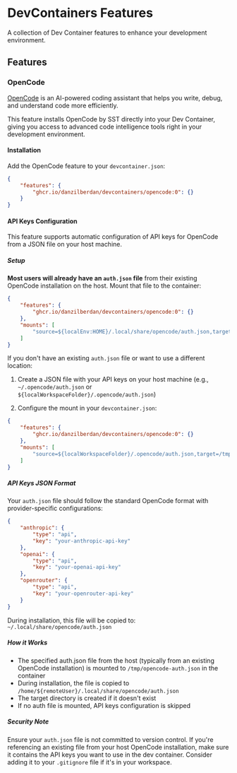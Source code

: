 # DevContainers Features

A collection of Dev Container features to enhance your development environment.

## Features

### OpenCode

[OpenCode](https://opencode.ai) is an AI-powered coding assistant that helps you write, debug, and understand code more efficiently.

This feature installs OpenCode by SST directly into your Dev Container, giving you access to advanced code intelligence tools right in your development environment.

#### Installation

Add the OpenCode feature to your `devcontainer.json`:

```json
{
    "features": {
        "ghcr.io/danzilberdan/devcontainers/opencode:0": {}
    }
}
```

#### API Keys Configuration

This feature supports automatic configuration of API keys for OpenCode from a JSON file on your host machine.

##### Setup

**Most users will already have an `auth.json` file** from their existing OpenCode installation on the host. Mount that file to the container:

```json
{
    "features": {
        "ghcr.io/danzilberdan/devcontainers/opencode:0": {}
    },
    "mounts": [
        "source=${localEnv:HOME}/.local/share/opencode/auth.json,target=/tmp/opencode-auth.json,type=bind,consistency=cached"
    ]
}
```

If you don't have an existing `auth.json` file or want to use a different location:

1. Create a JSON file with your API keys on your host machine (e.g., `~/.opencode/auth.json` or `${localWorkspaceFolder}/.opencode/auth.json`)

2. Configure the mount in your `devcontainer.json`:

```json
{
    "features": {
        "ghcr.io/danzilberdan/devcontainers/opencode:0": {}
    },
    "mounts": [
        "source=${localWorkspaceFolder}/.opencode/auth.json,target=/tmp/opencode-auth.json,type=bind,consistency=cached"
    ]
}
```

##### API Keys JSON Format

Your `auth.json` file should follow the standard OpenCode format with provider-specific configurations:

```json
{
    "anthropic": {
        "type": "api",
        "key": "your-anthropic-api-key"
    },
    "openai": {
        "type": "api",
        "key": "your-openai-api-key"
    },
    "openrouter": {
        "type": "api",
        "key": "your-openrouter-api-key"
    }
}
```

During installation, this file will be copied to: `~/.local/share/opencode/auth.json`

##### How it Works

- The specified auth.json file from the host (typically from an existing OpenCode installation) is mounted to `/tmp/opencode-auth.json` in the container
- During installation, the file is copied to `/home/${remoteUser}/.local/share/opencode/auth.json`
- The target directory is created if it doesn't exist
- If no auth file is mounted, API keys configuration is skipped

##### Security Note

Ensure your `auth.json` file is not committed to version control. If you're referencing an existing file from your host OpenCode installation, make sure it contains the API keys you want to use in the dev container. Consider adding it to your `.gitignore` file if it's in your workspace.

<!-- Future features can be added here as additional ### sections -->